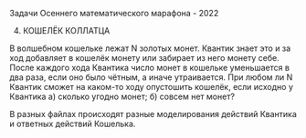 Задачи Осеннего математического марафона - 2022

4. КОШЕЛЁК КОЛЛАТЦА

В волшебном кошельке лежат N золотых монет. Квантик знает это и за ход добавляет в кошелёк монету или забирает из него монету себе. После каждого хода Квантика число монет в кошельке уменьшается в два раза, если оно было чётным, а иначе утраивается. При любом ли N Квантик сможет на каком-то ходу опустошить кошелёк, если исходно у Квантика а) сколько угодно монет; б) совсем нет монет?

В разных файлах происходят разные моделирования действий Квантика и ответных действий Кошелька.